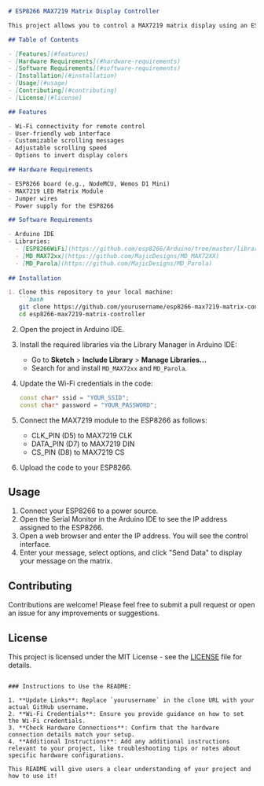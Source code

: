 ```markdown
# ESP8266 MAX7219 Matrix Display Controller

This project allows you to control a MAX7219 matrix display using an ESP8266 microcontroller. It features a web interface that enables users to send messages to the display, select scroll direction, invert the display, and adjust scrolling speed.

## Table of Contents

- [Features](#features)
- [Hardware Requirements](#hardware-requirements)
- [Software Requirements](#software-requirements)
- [Installation](#installation)
- [Usage](#usage)
- [Contributing](#contributing)
- [License](#license)

## Features

- Wi-Fi connectivity for remote control
- User-friendly web interface
- Customizable scrolling messages
- Adjustable scrolling speed
- Options to invert display colors

## Hardware Requirements

- ESP8266 board (e.g., NodeMCU, Wemos D1 Mini)
- MAX7219 LED Matrix Module
- Jumper wires
- Power supply for the ESP8266

## Software Requirements

- Arduino IDE
- Libraries:
  - [ESP8266WiFi](https://github.com/esp8266/Arduino/tree/master/libraries/ESP8266WiFi)
  - [MD_MAX72xx](https://github.com/MajicDesigns/MD_MAX72XX)
  - [MD_Parola](https://github.com/MajicDesigns/MD_Parola)
  
## Installation

1. Clone this repository to your local machine:
   ```bash
   git clone https://github.com/yourusername/esp8266-max7219-matrix-controller.git
   cd esp8266-max7219-matrix-controller
   ```

2. Open the project in Arduino IDE.

3. Install the required libraries via the Library Manager in Arduino IDE:
   - Go to **Sketch** > **Include Library** > **Manage Libraries...**
   - Search for and install `MD_MAX72xx` and `MD_Parola`.

4. Update the Wi-Fi credentials in the code:
   ```cpp
   const char* ssid = "YOUR_SSID";
   const char* password = "YOUR_PASSWORD";
   ```

5. Connect the MAX7219 module to the ESP8266 as follows:
   - CLK_PIN (D5) to MAX7219 CLK
   - DATA_PIN (D7) to MAX7219 DIN
   - CS_PIN (D8) to MAX7219 CS

6. Upload the code to your ESP8266.

## Usage

1. Connect your ESP8266 to a power source.
2. Open the Serial Monitor in the Arduino IDE to see the IP address assigned to the ESP8266.
3. Open a web browser and enter the IP address. You will see the control interface.
4. Enter your message, select options, and click "Send Data" to display your message on the matrix.

## Contributing

Contributions are welcome! Please feel free to submit a pull request or open an issue for any improvements or suggestions.

## License

This project is licensed under the MIT License - see the [LICENSE](LICENSE) file for details.
```

### Instructions to Use the README:

1. **Update Links**: Replace `yourusername` in the clone URL with your actual GitHub username.
2. **Wi-Fi Credentials**: Ensure you provide guidance on how to set the Wi-Fi credentials.
3. **Check Hardware Connections**: Confirm that the hardware connection details match your setup.
4. **Additional Instructions**: Add any additional instructions relevant to your project, like troubleshooting tips or notes about specific hardware configurations.

This README will give users a clear understanding of your project and how to use it!
